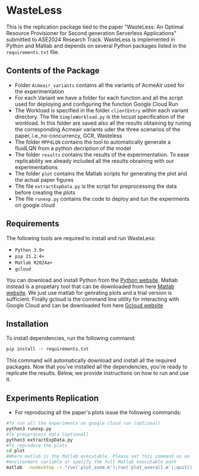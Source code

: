 # WasteLess 
This is the replication package tied to the paper "WasteLess: An Optimal Resource Provisioner for Second generation Serverless Applications" submitted to ASE2024 Research Track. WasteLess is implemented in Python and Matlab and depends on several Python packages listed in the `requirements.txt` file.

## Contents of the Package

- Folder `Acmeair_variants` contains all the variants of AcmeAir used for the experimentation
- For each Variant we have a folder for each function and all the script used for deploying and configuring the function Google Cloud Run
- The Workload is specified in the folder `clientEntry` within each variant directory. The file `SimpleWorkload.py` is the locust specification of the workload. In this folder are saved also all the results obtaining by runing the corresponding Acmeair variants uder the three scenarios of the paper, i.e.,no-concurrency, GCR, Wasteless 
- The folder `MPP4LQN` contains the tool to automatically generate a fluidLQN from a python decription of the model
- The folder `results` contains the results of the experimentation. To ease replicability we already included all the results obraining with our experimentations
- The folder `plot` contains the Matlab scripts for generating the plot and the actual paper figures
- The file `extractExpData.py` is the script for preprocessing the data before creating the plots
- The file `runexp.py` contains the code to deploy and tun the experiments on google cloud

## Requirements
The following tools are required to install and run WasteLess:

- `Python 3.9+`
- `pip 21.2.4+`
- `Matlab R2024a+`
- `gcloud`

You can download and install Python from the [Python website](https://www.python.org/).
Matlab instead is a propetary tool that can be downloaded from here [Matlab website](https://www.mathworks.com/products/matlab.html). We just use matlab for genrating plots and a trial version is sufficient. Finally gcloud is the command line utility for interacting with Google Cloud and can be downloaded fom here [Gcloud website](https://cloud.google.com/sdk/docs/install)


## Installation
To install dependencies, run the following command:

```bash
pip install -r requirements.txt
```

This command will automatically download and install all the required packages. Now that you've installed all the dependencies, you're ready to replicate the results. Below, we provide instructions on how to run and use it.

## Experiments Replication

- For reproducing all the paper's plots issue the following commands:

```bash
#To run all the experiments on google cloud run (optional)
python3 runexp.py
#To preoprocess data (optional)
python3 extractExpData.py
#To reproduce the plots
cd plot
#Where matlab is the Matlab executable. Please set this command as an 
#environment variable or specify the full Matlab executable path
matlab  -nodesktop -r "run('plot_zoom.m');run('plot_overall.m');quit();"





